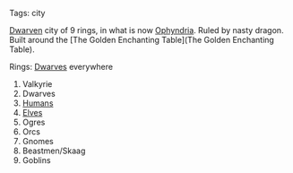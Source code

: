 Tags: city

[Dwarven](Dwarves) city of 9 rings, in what is now [Ophyndria](Ophyndria). Ruled by nasty dragon. Built around the [The Golden Enchanting Table](The Golden Enchanting Table).

Rings:
[Dwarves](Dwarves) everywhere

1. Valkyrie
2. Dwarves
3. [Humans](Humans)
4. [Elves](Elves)
5. Ogres
6. Orcs
7. Gnomes
8. Beastmen/Skaag
9. Goblins

